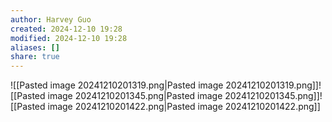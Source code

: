 ```yaml
---
author: Harvey Guo
created: 2024-12-10 19:28
modified: 2024-12-10 19:28
aliases: []
share: true
---
```

![[Pasted image 20241210201319.png|Pasted image 20241210201319.png]]![[Pasted image 20241210201345.png|Pasted image 20241210201345.png]]![[Pasted image 20241210201422.png|Pasted image 20241210201422.png]]
